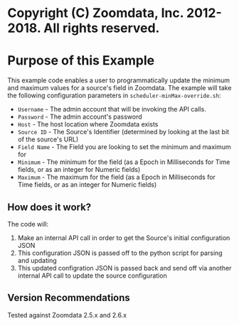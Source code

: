 # Copyright (C) Zoomdata, Inc. 2012-2018. All rights reserved.

# Purpose of this Example
 
This example code enables a user to programmatically update the minimum and maximum values for a source's field in Zoomdata. The example will take the following configuration parameters in `scheduler-minMax-override.sh`:
* `Username` - The admin account that will be invoking the API calls.
* `Password` - The admin account's password
* `Host` - The host location where Zoomdata exists
* `Source ID` - The Source's Identifier (determined by looking at the last bit of the source's URL)
* `Field Name` - The Field you are looking to set the minimum and maximum for
* `Minimum` - The minimum for the field (as a Epoch in Milliseconds for Time fields, or as an integer for Numeric fields)
* `Maximum` - The maximum for the field (as a Epoch in Milliseconds for Time fields, or as an integer for Numeric fields)

## How does it work?

The code will:
1. Make an internal API call in order to get the Source's initial configuration JSON
2. This configuration JSON is passed off to the python script for parsing and updating
3. This updated configration JSON is passed back and send off via another internal API call to update the source configuration

## Version Recommendations

Tested against Zoomdata 2.5.x and 2.6.x
